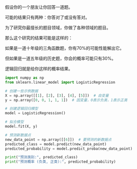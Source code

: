 
假设你的一个朋友让你回答一道题。

可能的结果只有两种：你答对了或没有答对。

为了研究你最擅长的题目领域，你做了各种领域的题目。

那么这个研究的结果可能是这样的：

如果是一道十年级的三角函数题，你有70%的可能性能解出它。

但如果是一道五年级的历史题，你会的概率可能只有30%。

逻辑回归就是给你这样的概率结果。


```python 
import numpy as np
from sklearn.linear_model import LogisticRegression

# 创建一些示例数据
X = np.array([[1], [2], [3], [4], [5]])  # 自变量
y = np.array([0, 0, 1, 1, 1])  # 因变量，0表示负类，1表示正类

# 创建逻辑回归模型
model = LogisticRegression()

# 拟合模型
model.fit(X, y)

# 预测新数据点
new_data_point = np.array([[6]])  # 要预测的新数据点
predicted_class = model.predict(new_data_point)
predicted_probability = model.predict_proba(new_data_point)

print("预测类别:", predicted_class)
print("预测概率 (负类, 正类):", predicted_probability)

```

